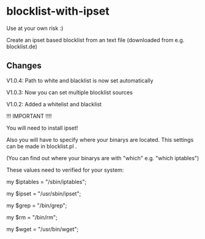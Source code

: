 blocklist-with-ipset
====================
Use at your own risk :)

Create an ipset based blocklist from an text file (downloaded from e.g. blocklist.de)

Changes
--------
V1.0.4: Path to white and blacklist is now set automatically

V1.0.3: Now you can set multiple blocklist sources

V1.0.2: Added a whitelist and blacklist


!!! IMPORTANT !!!!

You will need to install ipset!

Also you will have to specify where your binarys are located. This settings can be made in blocklist.pl .

(You can find out where your binarys are with "which" e.g. "which iptables")


These values need to verified for your system:

my $iptables = "/sbin/iptables";

my $ipset = "/usr/sbin/ipset";

my $grep = "/bin/grep";

my $rm = "/bin/rm";

my $wget = "/usr/bin/wget";

